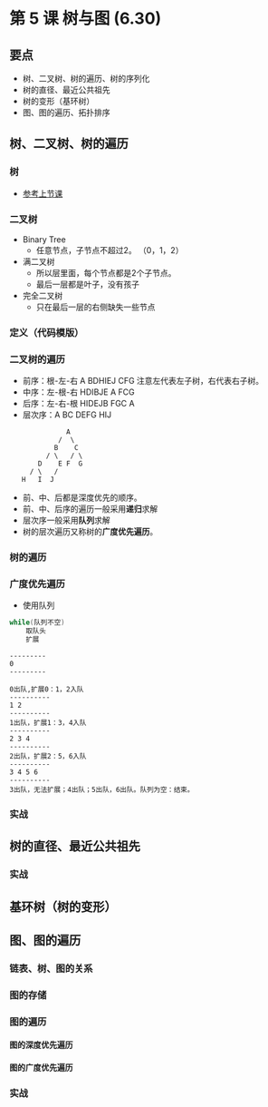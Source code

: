 # 第 5 课 树与图 (6.30)

## 要点

- 树、二叉树、树的遍历、树的序列化
- 树的直径、最近公共祖先
- 树的变形（基环树）
- 图、图的遍历、拓扑排序

## 树、二叉树、树的遍历

### 树
- [参考上节课](../week02/05_lec4.md)

### 二叉树
- Binary Tree
  - 任意节点，子节点不超过2。 （0，1，2）
- 满二叉树
  - 所以层里面，每个节点都是2个子节点。
  - 最后一层都是叶子，没有孩子
- 完全二叉树
  - 只在最后一层的右侧缺失一些节点
### 定义（代码模版）
    
### 二叉树的遍历
- 前序：根-左-右  A BDHIEJ CFG 注意左代表左子树，右代表右子树。
- 中序：左-根-右  HDIBJE A FCG 
- 后序：左-右-根  HIDEJB FGC A
- 层次序：A BC DEFG HIJ

```
              A
            /  \
           B    C
         / \   / \  
       D    E F  G
     / \   /  
   H   I  J 
```
- 前、中、后都是深度优先的顺序。
- 前、中、后序的遍历一般采用**递归**求解
- 层次序一般采用**队列**求解
- 树的层次遍历又称树的**广度优先遍历**。


### 树的遍历

### 广度优先遍历
- 使用队列
```c
while(队列不空)
    取队头
    扩展
```
```
---------
0
---------

0出队,扩展0：1，2入队
----------
1 2
----------
1出队，扩展1：3，4入队
----------
2 3 4
----------
2出队，扩展2：5，6入队
----------
3 4 5 6
----------
3出队，无法扩展；4出队；5出队，6出队。队列为空：结束。
```

### 实战

## 树的直径、最近公共祖先

### 实战

## 基环树（树的变形）

## 图、图的遍历

### 链表、树、图的关系

### 图的存储

### 图的遍历

#### 图的深度优先遍历
#### 图的广度优先遍历

### 实战

